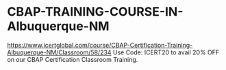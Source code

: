 # CBAP-TRAINING-COURSE-IN-Albuquerque-NM
https://www.icertglobal.com/course/CBAP-Certification-Training-Albuquerque-NM/Classroom/58/234      Use Code: ICERT20 to avail 20% OFF on our CBAP Certification Classroom Training.
